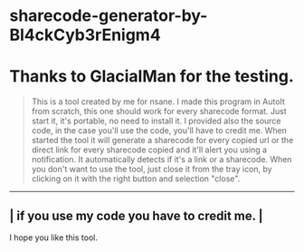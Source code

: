 # sharecode-generator-by-Bl4ckCyb3rEnigm4
# Thanks to GlacialMan for the testing.

>This is a tool created by me for nsane. I made this program in AutoIt from 
scratch, this one should work for every sharecode format.
Just start it, it's portable, no need to install it. I provided also the 
source code, in the case you'll use the code, you'll have to credit me.
When started the tool it will generate a sharecode for every copied 
url or the direct link for every sharecode copied and it'll alert you using 
a notification. It automatically detects if it's a link or a sharecode. When 
you don't want to use the tool, just close it from the tray icon, by 
clicking on it with the right button and selection "close". 
---------------------------------------------------------------------------
|                 if you use my code you have to credit me.               |
---------------------------------------------------------------------------
I hope you like this tool.
